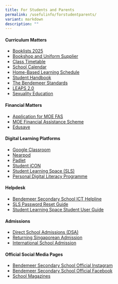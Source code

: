 ```yaml
---
title: For Students and Parents
permalink: /usefulinfo/forstudentparents/
variant: markdown
description: ""
---
```

#### **Curriculum Matters**


* [Booklists 2025](/resources/booklists/)
* [Bookshop and Uniform Supplier](/resources/booksuniform/)
* [Class Timetable](/resources/class-timetable/)
* [School Calendar](/resources/schcalendar)
* [Home-Based Learning Schedule](/hbl/)
* [Student Handbook](/student-handbook/intro/)
* [The Bendemeer Standards](/files/Forparents/bdms_2024_the_bendemeer_standards.pdf)
* <a href="https://www.moe.gov.sg/education-in-sg/our-programmes/cca/leaps2-0" target="_blank">LEAPS 2.0</a>
* <a href="/departments/cce/sexuality-education/">Sexuality Education</a>


#### **Financial Matters**
* [Application for MOE FAS](/resources/moefas/)
* <a target="_blank" href="https://www.moe.gov.sg/financial-matters/financial-assistance">MOE Financial Assistance Scheme</a>
* <a href="https://www.moe.gov.sg/financial-matters/edusave-account" target="_blank">Edusave</a>

#### **Digital Learning Platforms**

* <a href="https://classroom.google.com" target="_blank">Google Classroom</a>
* <a href="https://nearpod.com/" target="_blank">Nearpod</a>
* <a href="https://bendemeersecondary.padlet.org" target="_blank">Padlet</a>
* <a href="https://workspace.google.com/dashboard" target="_blank">Student iCON</a>
* <a href="https://vle.learning.moe.edu.sg/login" target="_blank">Student Learning Space (SLS)</a>
* [Personal Digital Literacy Programme](/key-programmes/ndlp/ndlp-overview/)


#### **Helpdesk**

* <a href="https://go.gov.sg/bdms-icthelp" target="_blank">Bendemeer Secondary School ICT Helpline</a>
* <a href="https://www.learning.moe.edu.sg/login-troubleshooting/authentication/reset-sls-password-student/" target="_blank">SLS Password Reset Guide</a>
* <a href="https://www.learning.moe.edu.sg/student-user-guide/index/" target="_blank">Student Learning Space Student User Guide</a>


#### **Admissions**

* <a href="https://www.moe.gov.sg/secondary/dsa" target="_blank">Direct School Admissions (DSA)</a>
* <a href="https://www.moe.gov.sg/returning-singaporeans" target="_blank">Returning Singaporean Admission</a>
* <a href="https://www.moe.gov.sg/international-students" target="_blank">International School Admission</a>



#### **Official Social Media Pages**

* <a href="https://www.instagram.com/bendemeer_secondary_official" target="_blank">Bendemeer Secondary School Official Instagram</a>
* <a href="https://www.facebook.com/BendemeerSecondaryOfficial" target="_blank">Bendemeer Secondary School Official Facebook</a>
* [School Magazines](/resources/sch-magazine/)